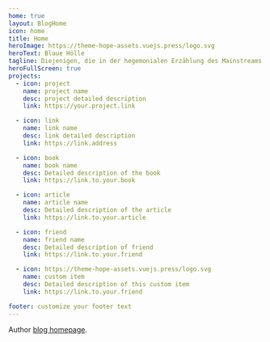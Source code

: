```yaml
---
home: true
layout: BlogHome
icon: home
title: Home
heroImage: https://theme-hope-assets.vuejs.press/logo.svg
heroText: Blaue Hölle
tagline: Diejenigen, die in der hegemonialen Erzählung des Mainstreams verloren lassen, werden schließlich Trost in der blauen(niedergeschlagenen) Hölle finden.
heroFullScreen: true
projects:
  - icon: project
    name: project name
    desc: project detailed description
    link: https://your.project.link

  - icon: link
    name: link name
    desc: link detailed description
    link: https://link.address

  - icon: book
    name: book name
    desc: Detailed description of the book
    link: https://link.to.your.book

  - icon: article
    name: article name
    desc: Detailed description of the article
    link: https://link.to.your.article

  - icon: friend
    name: friend name
    desc: Detailed description of friend
    link: https://link.to.your.friend

  - icon: https://theme-hope-assets.vuejs.press/logo.svg
    name: custom item
    desc: Detailed description of this custom item
    link: https://link.to.your.friend

footer: customize your footer text
---
```


Author [blog homepage](https://theme-hope.vuejs.press/guide/blog/home/).
